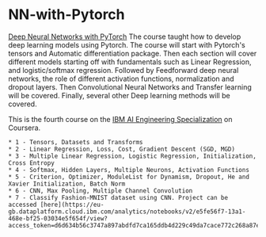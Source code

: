 # NN-with-Pytorch

[Deep Neural Networks with PyTorch](https://www.coursera.org/learn/deep-neural-networks-with-pytorch/)
The course taught how to develop deep learning models using  Pytorch. The course will start with Pytorch's  tensors and Automatic differentiation package. Then each section will cover different models starting off with fundamentals such as Linear Regression, and logistic/softmax regression. Followed by  Feedforward deep neural networks, the role of different activation functions, normalization and dropout layers. Then Convolutional Neural Networks and Transfer learning will be covered. Finally, several other Deep learning methods will be covered.

This is the fourth course on the [IBM AI Engineering Specialization](https://www.coursera.org/professional-certificates/ai-engineer) on Coursera.

```
* 1 - Tensors, Datasets and Transforms
* 2 - Linear Regression, Loss, Cost, Gradient Descent (SGD, MGD)
* 3 - Multiple Linear Regression, Logistic Regression, Initialization, Cross Entropy
* 4 - Softmax, Hidden Layers, Multiple Neurons, Activation Functions
* 5 - Criterion, Optimizer, ModuleList for Dynamism, Dropout, He and Xavier Initialization, Batch Norm
* 6 - CNN, Max Pooling, Multiple Channel Convolution
* 7 - Classify Fashion-MNIST dataset using CNN. Project can be accessed [here](https://eu-gb.dataplatform.cloud.ibm.com/analytics/notebooks/v2/e5fe56f7-13a1-468e-bf25-03034e5f654f/view?access_token=d6d634b56c3747a897abdfd7ca165ddb4d229c49da7cace772c268a87e6e71ea) 
```